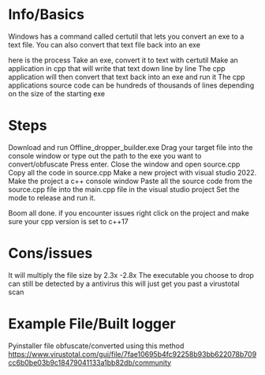 # Info/Basics
Windows has a command called certutil that lets you convert an exe to a text file. You can also convert that text file back into an exe

here is the process
Take an exe, convert it to text with certutil
Make an application in cpp that will write that text down line by line
The cpp application will then convert that text back into an exe and run it
The cpp applications source code can be hundreds of thousands of lines depending on the size of the starting exe 


# Steps
Download and run Offline_dropper_builder.exe
Drag your target file into the console window or type out the path to the exe you want to convert/obfuscate
Press enter.
Close the window and open source.cpp
Copy all the code in source.cpp 
Make a new project with visual studio 2022.
Make the project a c++ console window
Paste all the source code from the source.cpp file into the main.cpp file in the visual studio project
Set the mode to release and run it.

Boom all done.
if you encounter issues right click on the project and make sure your cpp version is set to c++17


# Cons/issues
It will multiply the file size by 2.3x -2.8x
The executable you choose to drop can still be detected by a antivirus this will just get you past a virustotal scan

# Example File/Built logger
Pyinstaller file obfuscate/converted using this method
https://www.virustotal.com/gui/file/7fae10695b4fc92258b93bb622078b709cc6b0be03b9c18479041133a1bb82db/community

